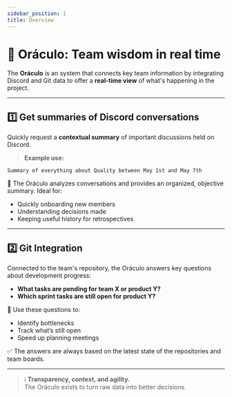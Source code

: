 ```yaml
---
sidebar_position: 1
title: Overview
---
```



# 🧙 Oráculo: Team wisdom in real time

The **Oráculo** is an system that connects key team information by integrating Discord and Git data to offer a **real-time view** of what's happening in the project.

---

## 1️⃣ Get summaries of Discord conversations

Quickly request a **contextual summary** of important discussions held on Discord.

> **Example use:**

```
Summary of everything about Quality between May 1st and May 7th
```

📌 The Oráculo analyzes conversations and provides an organized, objective summary. Ideal for:
- Quickly onboarding new members
- Understanding decisions made
- Keeping useful history for retrospectives

---

## 2️⃣ Git Integration

Connected to the team's repository, the Oráculo answers key questions about development progress:

- **What tasks are pending for team X or product Y?**
- **Which sprint tasks are still open for product Y?**

🧭 Use these questions to:
- Identify bottlenecks
- Track what’s still open
- Speed up planning meetings

✅ The answers are always based on the latest state of the repositories and team boards.

---

> ℹ️ **Transparency, context, and agility.**  
> The Oráculo exists to turn raw data into better decisions.
